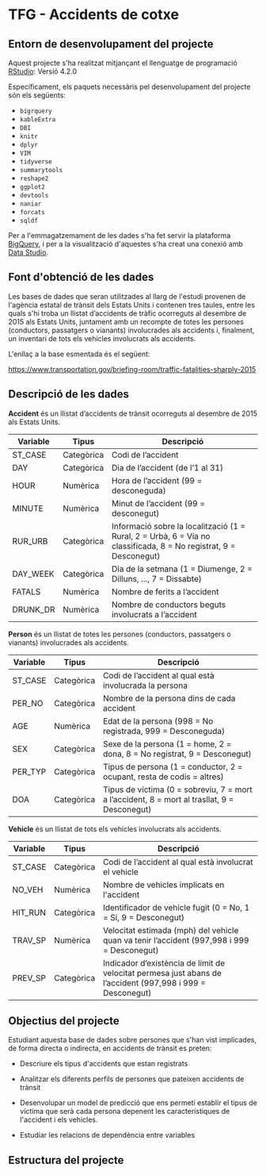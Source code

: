 # TFG - Accidents de cotxe

## Entorn de desenvolupament del projecte

Aquest projecte s'ha realitzat mitjançant el llenguatge de programació [RStudio](https://www.rstudio.com/products/rstudio/download/): Versió 4.2.0

Específicament, els paquets necessàris pel desenvolupament del projecte són els següents:
- `bigrquery`
- `kableExtra`
- `DBI`
- `knitr`
- `dplyr`
- `VIM`
- `tidyverse`
- `summarytools`
- `reshape2`
- `ggplot2`
- `devtools`
- `naniar`
- `forcats`
- `sqldf`

Per a l'emmagatzemament de les dades s'ha fet servir la plataforma [BigQuery](https://cloud.google.com/bigquery?hl=es), i per a la visualització d'aquestes s'ha creat una conexió amb [Data Studio](https://datastudio.google.com/overview).

## Font d'obtenció de les dades

Les bases de dades que seran utilitzades al llarg de l'estudi provenen de l'agència estatal de trànsit dels Estats Units i contenen tres taules, entre les quals s'hi troba un llistat d’accidents de tràfic ocorreguts al desembre de 2015 als Estats Units, juntament amb un recompte de totes les persones (conductors, passatgers o vianants) involucrades als accidents i, finalment, un inventari de tots els vehicles involucrats als accidents. 

L'enllaç a la base esmentada és el següent: 

<https://www.transportation.gov/briefing-room/traffic-fatalities-sharply-2015>

## Descripció de les dades

**Accident** és un llistat d’accidents de trànsit ocorreguts al desembre de 2015 als Estats Units.

| Variable           | Tipus         | Descripció                                                                                                        |
|--------------------|---------------|-------------------------------------------------------------------------------------------------------------------|
| ST_CASE            | Categòrica    | Codi de l’accident                                                                                                |
| DAY                | Categòrica    | Dia de l’accident (de l’1 al 31)                                                                                  |
| HOUR               | Numèrica      | Hora de l’accident (99 = desconeguda)                                                                             |
| MINUTE             | Numèrica      | Minut de l’accident (99 = desconegut)                                                                             |
| RUR_URB            | Categòrica    | Informació sobre la localització (1 = Rural, 2 = Urbà, 6 = Via no classificada, 8 = No registrat, 9 = Desconegut) |
| DAY_WEEK           | Categòrica    | Dia de la setmana (1 = Diumenge, 2 = Dilluns, ..., 7 = Dissabte)                                                  |
| FATALS             | Numèrica      | Nombre de ferits a l’accident                                                                                     |
| DRUNK_DR           | Numèrica      | Nombre de conductors beguts involucrats a l’accident                                                              |



**Person** és un llistat de totes les persones (conductors, passatgers o vianants) involucrades als accidents.

| Variable           | Tipus         | Descripció                                                                                                        |
|--------------------|---------------|-------------------------------------------------------------------------------------------------------------------|
| ST_CASE            | Categòrica    | Codi de l’accident al qual està involucrada la persona                                                            |
| PER_NO             | Categòrica    | Nombre de la persona dins de cada accident                                                                        |
| AGE                | Numèrica      | Edat de la persona (998 = No registrada, 999 = Desconeguda)                                                       |
| SEX                | Categòrica    | Sexe de la persona (1 = home, 2 = dona, 8 = No registrat, 9 = Desconegut)                                          |
| PER_TYP            | Categòrica    | Tipus de persona (1 = conductor, 2 = ocupant, resta de codis = altres)                                            |
| DOA                | Categòrica    | Tipus de víctima (0 = sobreviu, 7 = mort a l’accident, 8 = mort al trasllat, 9 = Desconegut)                |



**Vehicle** és un llistat de tots els vehicles involucrats als accidents.
                                                                                                            

| Variable           | Tipus         | Descripció                                                                                                        |
|--------------------|---------------|-------------------------------------------------------------------------------------------------------------------|
| ST_CASE            | Categòrica    | Codi de l’accident al qual està involucrat el vehicle                                                             |
| NO_VEH             | Numèrica      | Nombre de vehicles implicats en l'accident                                                                        |
| HIT_RUN            | Categòrica    | Identificador de vehicle fugit (0 = No, 1 = Sí, 9 = Desconegut)                                                   |
| TRAV_SP            | Numèrica      | Velocitat estimada (mph) del vehicle quan va tenir l’accident (997,998 i 999 = Desconegut)                        |
| PREV_SP            | Categòrica    | Indicador d’existència de límit de velocitat permesa just abans de l’accident (997,998 i 999 = Desconegut)  |




## Objectius del projecte

Estudiant aquesta base de dades sobre persones que s'han vist implicades, de forma directa o indirecta, en accidents de trànsit es preten:

- Descriure els tipus d'accidents que estan registrats

- Analitzar els diferents perfils de persones que pateixen accidents de trànsit

- Desenvolupar un model de predicció que ens permeti establir el tipus de víctima que serà cada persona depenent les característiques de l'accident i els vehicles. 

- Estudiar les relacions de dependència entre variables

## Estructura del projecte
